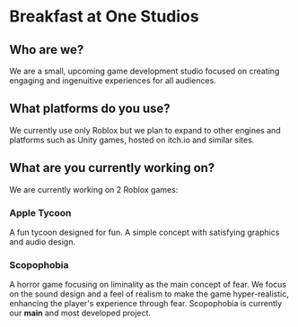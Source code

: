 # Breakfast at One Studios
## Who are we?
We are a small, upcoming game development studio focused on creating engaging and ingenuitive experiences for all audiences.
## What platforms do you use?
We currently use only Roblox but we plan to expand to other engines and platforms such as Unity games, hosted on itch.io and similar sites.
## What are you currently working on?
We are currently working on 2 Roblox games:
### Apple Tycoon
A fun tycoon designed for fun. A simple concept with satisfying graphics and audio design.
### Scopophobia
A horror game focusing on liminality as the main concept of fear. We focus on the sound design and a feel of realism to make the game hyper-realistic, enhancing the player's experience through fear.
Scopophobia is currently our **main** and most developed project.
